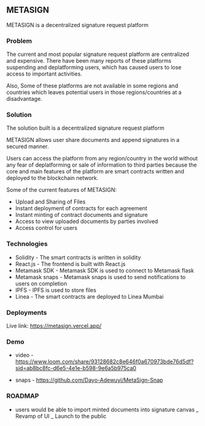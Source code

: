 ## METASIGN

METASIGN is a decentralized signature request platform



### Problem

The current and most popular signature request platform are centralized and expensive. There have been many reports of these platforms suspending and deplatforming users, which has caused users to lose access to important activities.

Also, Some of these platforms are not available in some regions and countries which leaves  potential users in those regions/countries at a disadvantage.

### Solution
The solution built is a decentralized signature request platform

METASIGN allows user share documents and append signatures in a secured manner.

Users can access the platform from any region/country in the world without any fear of deplatforming or sale of information to third parties because the core and main features of the platform are smart contracts written and deployed to the blockchain network.



Some of the current features of METASIGN:

- Upload and Sharing of Files 
- Instant deployment of contracts for each agreement
- Instant minting of contract documents and signature
- Access to view uploaded documents by parties involved
- Access control for users



### Technologies

- Solidity - The smart contracts is written in solidity
- React.js - The frontend is built with React.js
- Metamask SDK - Metamask SDK is used to connect to Metamask flask
- Metamask snaps - Metamask snaps is used to send notifications to users on completion
- IPFS - IPFS is used to store files
- Linea - The smart contracts are deployed to Linea Mumbai


### Deployments

Live link: https://metasign.vercel.app/

### Demo

- video - https://www.loom.com/share/93128682c8e646f0a670973bde76d5df?sid=ab8bc8fc-d6e5-4e1e-b598-9e6a5b975ca0

- snaps - https://github.com/Dayo-Adewuyi/MetaSign-Snap


### ROADMAP

- users would be able to import minted documents into signature canvas
_ Revamp of UI
_ Launch to the public
